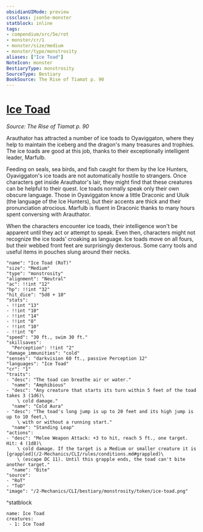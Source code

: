 ```yaml
---
obsidianUIMode: preview
cssclass: json5e-monster
statblock: inline
tags:
- compendium/src/5e/rot
- monster/cr/1
- monster/size/medium
- monster/type/monstrosity
aliases: ["Ice Toad"]
NoteIcon: monster
BestiaryType: monstrosity
SourceType: Bestiary
BookSource: The Rise of Tiamat p. 90
---
```

# [Ice Toad](2-Mechanics/CLI/bestiary/monstrosity/ice-toad-rot.md)
*Source: The Rise of Tiamat p. 90*  

Arauthator has attracted a number of ice toads to Oyaviggaton, where they help to maintain the iceberg and the dragon's many treasures and trophies. The ice toads are good at this job, thanks to their exceptionally intelligent leader, Marfulb.

Feeding on seals, sea birds, and fish caught for them by the Ice Hunters, Oyaviggaton's ice toads are not automatically hostile to strangers. Once characters get inside Arauthator's lair, they might find that these creatures can be helpful to their quest. Ice toads normally speak only their own obscure language. Those in Oyaviggaton know a little Draconic and Uluik (the language of the Ice Hunters), but their accents are thick and their pronunciation atrocious. Marfulb is fluent in Draconic thanks to many hours spent conversing with Arauthator.

When the characters encounter ice toads, their intelligence won't be apparent until they act or attempt to speak. Even then, characters might not recognize the ice toads' croaking as language. Ice toads move on all fours, but their webbed front feet are surprisingly dexterous. Some carry tools and useful items in pouches slung around their necks.

```statblock
"name": "Ice Toad (RoT)"
"size": "Medium"
"type": "monstrosity"
"alignment": "Neutral"
"ac": !!int "12"
"hp": !!int "32"
"hit_dice": "5d8 + 10"
"stats":
- !!int "13"
- !!int "10"
- !!int "14"
- !!int "8"
- !!int "10"
- !!int "6"
"speed": "30 ft., swim 30 ft."
"skillsaves":
  "Perception": !!int "2"
"damage_immunities": "cold"
"senses": "darkvision 60 ft., passive Perception 12"
"languages": "Ice Toad"
"cr": "1"
"traits":
- "desc": "The toad can breathe air or water."
  "name": "Amphibious"
- "desc": "Any creature that starts its turn within 5 feet of the toad takes 3 (1d6)\
    \ cold damage."
  "name": "Cold Aura"
- "desc": "The toad's long jump is up to 20 feet and its high jump is up to 10 feet,\
    \ with or without a running start."
  "name": "Standing Leap"
"actions":
- "desc": "Melee Weapon Attack: +3 to hit, reach 5 ft., one target. Hit: 4 (1d8)\
    \ cold damage. If the target is a Medium or smaller creature it is [grappled](/2-Mechanics/CLI/rules/conditions.md#grappled)\
    \ (escape DC 11). Until this grapple ends, the toad can't bite another target."
  "name": "Bite"
"source":
- "RoT"
- "ToD"
"image": "/2-Mechanics/CLI/bestiary/monstrosity/token/ice-toad.png"
```
^statblock

```encounter-table
name: Ice Toad
creatures:
 - 1: Ice Toad
```